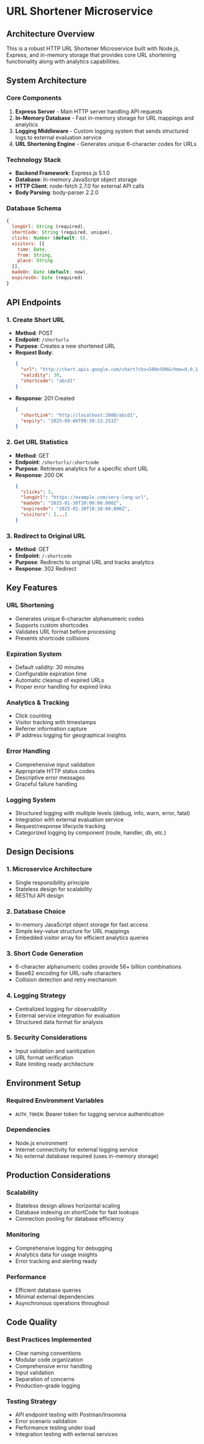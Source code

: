 # URL Shortener Microservice

## Architecture Overview

This is a robust HTTP URL Shortener Microservice built with Node.js, Express, and in-memory storage that provides core URL shortening functionality along with analytics capabilities.

## System Architecture

### Core Components

1. **Express Server** - Main HTTP server handling API requests
2. **In-Memory Database** - Fast in-memory storage for URL mappings and analytics
3. **Logging Middleware** - Custom logging system that sends structured logs to external evaluation service
4. **URL Shortening Engine** - Generates unique 6-character codes for URLs

### Technology Stack

- **Backend Framework**: Express.js 5.1.0
- **Database**: In-memory JavaScript object storage
- **HTTP Client**: node-fetch 2.7.0 for external API calls
- **Body Parsing**: body-parser 2.2.0

### Database Schema

```javascript
{
  longUrl: String (required),
  shortCode: String (required, unique),
  clicks: Number (default: 0),
  visitors: [{
    time: Date,
    from: String,
    place: String
  }],
  madeOn: Date (default: now),
  expiresOn: Date (required)
}
```

## API Endpoints

### 1. Create Short URL
- **Method**: POST
- **Endpoint**: `/shorturls`
- **Purpose**: Creates a new shortened URL
- **Request Body**:
  ```json
  {
    "url": "http://chart.apis.google.com/chart?chs=500x500&chma=0,0,100,100&cht=p&chco=FF0000%2CFFFF00%7CFF8000%2C00FF00%7C00FF00%2C0000FF&chd=t%3A122%2C42%2C17%2C10%2C8%2C7%2C7%2C7%2C7%2C6%2C6%2C6%2C6%2C5%2C5&chl=122%7C42%7C17%7C10%7C8%7C7%7C7%7C7%7C7%7C6%7C6%7C6%7C6%7C5%7C5&chdl=android%7Cjava%7Cstack-trace%7Cbroadcastreceiver%7Candroid-ndk%7Cuser-agent%7Candroid-webview%7Cwebview%7Cbackground%7Cmultithreading%7Candroid-source%7Csms%7Cadb%7Csollections%7Cactivity|Chart",
    "validity": 30,
    "shortcode": "abcd1"
  }
  ```
- **Response**: 201 Created
  ```json
  {
    "shortLink": "http://localhost:3000/abcd1",
    "expiry": "2025-09-04T09:39:23.253Z"
  }
  ```

### 2. Get URL Statistics
- **Method**: GET
- **Endpoint**: `/shorturls/:shortcode`
- **Purpose**: Retrieves analytics for a specific short URL
- **Response**: 200 OK
  ```json
  {
    "clicks": 5,
    "longUrl": "https://example.com/very-long-url",
    "madeOn": "2025-01-30T10:00:00.000Z",
    "expiresOn": "2025-01-30T10:30:00.000Z",
    "visitors": [...]
  }
  ```

### 3. Redirect to Original URL
- **Method**: GET
- **Endpoint**: `/:shortcode`
- **Purpose**: Redirects to original URL and tracks analytics
- **Response**: 302 Redirect

## Key Features

### URL Shortening
- Generates unique 6-character alphanumeric codes
- Supports custom shortcodes
- Validates URL format before processing
- Prevents shortcode collisions

### Expiration System
- Default validity: 30 minutes
- Configurable expiration time
- Automatic cleanup of expired URLs
- Proper error handling for expired links

### Analytics & Tracking
- Click counting
- Visitor tracking with timestamps
- Referrer information capture
- IP address logging for geographical insights

### Error Handling
- Comprehensive input validation
- Appropriate HTTP status codes
- Descriptive error messages
- Graceful failure handling

### Logging System
- Structured logging with multiple levels (debug, info, warn, error, fatal)
- Integration with external evaluation service
- Request/response lifecycle tracking
- Categorized logging by component (route, handler, db, etc.)

## Design Decisions

### 1. Microservice Architecture
- Single responsibility principle
- Stateless design for scalability
- RESTful API design

### 2. Database Choice
- In-memory JavaScript object storage for fast access
- Simple key-value structure for URL mappings
- Embedded visitor array for efficient analytics queries

### 3. Short Code Generation
- 6-character alphanumeric codes provide 56+ billion combinations
- Base62 encoding for URL-safe characters
- Collision detection and retry mechanism

### 4. Logging Strategy
- Centralized logging for observability
- External service integration for evaluation
- Structured data format for analysis

### 5. Security Considerations
- Input validation and sanitization
- URL format verification
- Rate limiting ready architecture

## Environment Setup

### Required Environment Variables
- `AUTH_TOKEN`: Bearer token for logging service authentication

### Dependencies
- Node.js environment
- Internet connectivity for external logging service
- No external database required (uses in-memory storage)

## Production Considerations

### Scalability
- Stateless design allows horizontal scaling
- Database indexing on shortCode for fast lookups
- Connection pooling for database efficiency

### Monitoring
- Comprehensive logging for debugging
- Analytics data for usage insights
- Error tracking and alerting ready

### Performance
- Efficient database queries
- Minimal external dependencies
- Asynchronous operations throughout

## Code Quality

### Best Practices Implemented
- Clear naming conventions
- Modular code organization
- Comprehensive error handling
- Input validation
- Separation of concerns
- Production-grade logging

### Testing Strategy
- API endpoint testing with Postman/Insomnia
- Error scenario validation
- Performance testing under load
- Integration testing with external services
